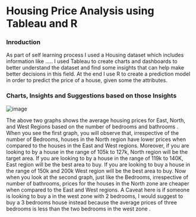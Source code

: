 # Housing Price Analysis using Tableau and R

### Inroduction 
As part of self learning process I used a Housing dataset which includes information like .....
I used Tableau to create charts and dashboards to better understand the dataset and find some insights that can help make better decisions in this field. At the end I use R to create a prediction model in order to predict the price of a house, given some the attributes.

### Charts, Insights and Suggestions based on those Insights

![image](https://user-images.githubusercontent.com/65595060/187789206-7f47cd4f-a99c-4848-ba28-3c862e5483e1.png)



The above two graphs shows the average housing prices for East, North, and West Regions based on the number of bedrooms and bathrooms . When you see the first graph, you will observe that, irrespective of the number of Bedrooms, houses in the North region have lower prices when compared to the houses in the East and West regions. Moreover, if you are looking to by a house in the range of 105k to 127k, North region will be the target area. If you are looking to by a house in the range of 119k to 140K, East region will be the best area to buy. If you are looking to buy a house in the range of 150k and 200k West region will be the best area to buy. Now when you look at the second graph, just like the Bedrooms, irrespective of number of bathrooms, prices for the houses in the North zone are cheaper when compared to the East and West regions. A Caveat here is if someone is looking to buy a in the west zone with 2 bedrooms, I would suggest to buy a 3 bedrooms house instead because the average prices of three bedrooms is less than the two bedrooms in the west zone .

